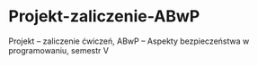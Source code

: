 # Projekt-zaliczenie-ABwP
Projekt – zaliczenie ćwiczeń, ABwP – Aspekty bezpieczeństwa w programowaniu, semestr V
